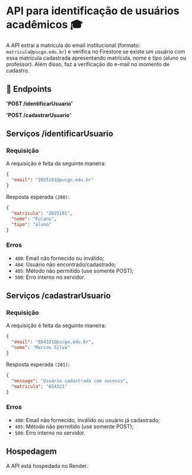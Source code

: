 # API para identificação de usuários acadêmicos 🎓
A API extrai a matrícula do email institucional (formato: `matricula@pucgo.edu.br`) e verifica no Firestore se existe um usuário com essa matrícula cadastrada apresentando matrícula, nome e tipo (aluno ou professor). Além disso, faz a verificação do e-mail no momento de cadastro.

## 📍 Endpoints 
 **'POST /identificarUsuario'**
 
 **'POST /cadastrarUsuario'**
 
## Serviços /identificarUsuario
### Requisição 
A requisição é feita da seguinte maneira:
```json
{
  "email": "2025101@pucgo.edu.br"
}
```
Resposta esperada `(200)`:
```json
{
  "matricula": "2025101",
  "nome": "Fulano",
  "tipo": "aluno"
}
```

### Erros
- `400`: Email não fornecido ou inválido;
- `404`: Usuário não encontrado/cadastrado;
- `405`: Método não permitido (use somente POST);
- `500`: Erro interno no servidor.

## Serviços /cadastrarUsuario

### Requisição
A requisição é feita da seguinte maneira:
  ```json
  {
    "email": "654321@pucgo.edu.br",
    "nome": "Marcos Silva"
  }
  ```
Resposta esperada `(201)`:
  ```json
  {
    "message": "Usuário cadastrado com sucesso",
    "matricula": "654321"
  }
  ```

### Erros
  - `400`: Email não fornecido, inválido ou usuário já cadastrado;
  - `405`: Método não permitido (use somente POST);
  - `500`: Erro interno no servidor.

## Hospedagem
A API está hospedada no Render.


